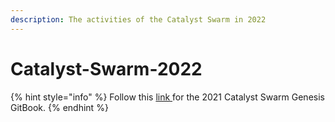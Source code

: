 ```yaml
---
description: The activities of the Catalyst Swarm in 2022
---
```


# Catalyst-Swarm-2022

{% hint style="info" %}
Follow this [link ](https://catalyst-swarm.gitbook.io/catalyst-swarm-genesis/)for the 2021 Catalyst Swarm Genesis GitBook.
{% endhint %}

